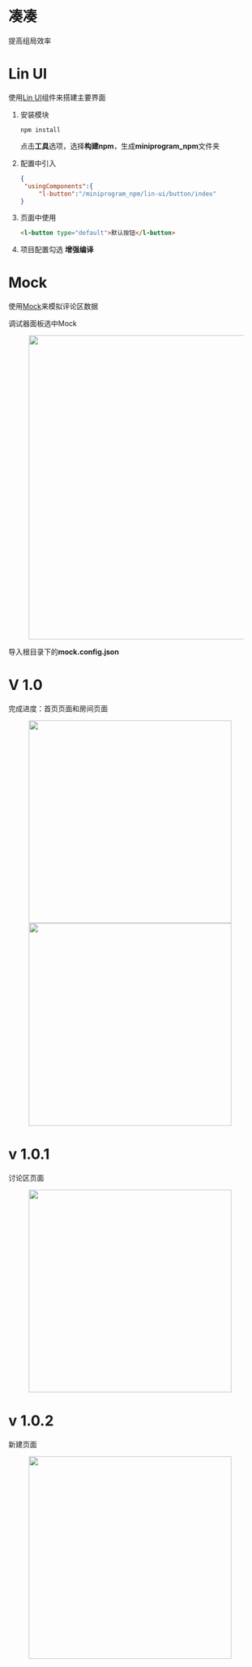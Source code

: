 # 凑凑
提高组局效率



# Lin UI

使用[Lin UI](https://doc.mini.talelin.com/start/)组件来搭建主要界面

1. 安装模块

   ```shell
   npm install
   ```

   点击**工具**选项，选择**构建npm**，生成**miniprogram_npm**文件夹

2. 配置中引入

   ```json
   {
   	"usingComponents":{
    	"l-button":"/miniprogram_npm/lin-ui/button/index"
   }
   ```

3. 页面中使用

   ```html
   <l-button type="default">默认按钮</l-button>
   ```

4. 项目配置勾选 **增强编译**

   

# Mock

使用[Mock](http://mockjs.com/examples.html)来模拟评论区数据

调试器面板选中Mock

<figure>
    <img src=".\resources\image\Mock.png" width=600px>
</figure>

导入根目录下的**mock.config.json**



# V 1.0

完成进度：首页页面和房间页面

<figure>
    <img src=".\resources\image\home.png" width=400px><img src=".\resources\image\room.png" width=400px>
</figure>




# v 1.0.1

讨论区页面

<figure>
    <img src="./resources/image/talk.png" width="400">
</figure>


# v 1.0.2

新建页面

<figure>
    <img src="./resources/image/index.png" width="400">
</figure>
